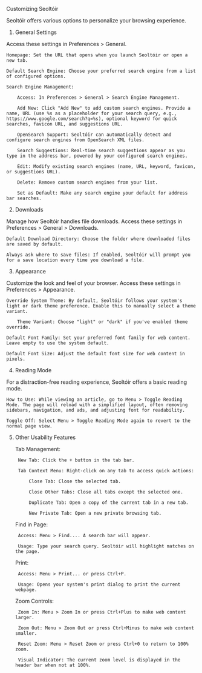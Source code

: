 Customizing Seoltóir

Seoltóir offers various options to personalize your browsing experience.
1. General Settings

Access these settings in Preferences > General.

    Homepage: Set the URL that opens when you launch Seoltóir or open a new tab.

    Default Search Engine: Choose your preferred search engine from a list of configured options.

    Search Engine Management:

        Access: In Preferences > General > Search Engine Management.

        Add New: Click "Add New" to add custom search engines. Provide a name, URL (use %s as a placeholder for your search query, e.g., https://www.google.com/search?q=%s), optional keyword for quick searches, favicon URL, and suggestions URL.

        OpenSearch Support: Seoltóir can automatically detect and configure search engines from OpenSearch XML files.

        Search Suggestions: Real-time search suggestions appear as you type in the address bar, powered by your configured search engines.

        Edit: Modify existing search engines (name, URL, keyword, favicon, or suggestions URL).

        Delete: Remove custom search engines from your list.

        Set as Default: Make any search engine your default for address bar searches.

2. Downloads

Manage how Seoltóir handles file downloads. Access these settings in Preferences > General > Downloads.

    Default Download Directory: Choose the folder where downloaded files are saved by default.

    Always ask where to save files: If enabled, Seoltóir will prompt you for a save location every time you download a file.

3. Appearance

Customize the look and feel of your browser. Access these settings in Preferences > Appearance.

    Override System Theme: By default, Seoltóir follows your system's light or dark theme preference. Enable this to manually select a theme variant.

        Theme Variant: Choose "light" or "dark" if you've enabled theme override.

    Default Font Family: Set your preferred font family for web content. Leave empty to use the system default.

    Default Font Size: Adjust the default font size for web content in pixels.

4. Reading Mode

For a distraction-free reading experience, Seoltóir offers a basic reading mode.

    How to Use: While viewing an article, go to Menu > Toggle Reading Mode. The page will reload with a simplified layout, often removing sidebars, navigation, and ads, and adjusting font for readability.

    Toggle Off: Select Menu > Toggle Reading Mode again to revert to the normal page view.

5. Other Usability Features

    Tab Management:

        New Tab: Click the + button in the tab bar.

        Tab Context Menu: Right-click on any tab to access quick actions:

            Close Tab: Close the selected tab.

            Close Other Tabs: Close all tabs except the selected one.

            Duplicate Tab: Open a copy of the current tab in a new tab.

            New Private Tab: Open a new private browsing tab.

    Find in Page:

        Access: Menu > Find.... A search bar will appear.

        Usage: Type your search query. Seoltóir will highlight matches on the page.

    Print:

        Access: Menu > Print... or press Ctrl+P.

        Usage: Opens your system's print dialog to print the current webpage.

    Zoom Controls:

        Zoom In: Menu > Zoom In or press Ctrl+Plus to make web content larger.

        Zoom Out: Menu > Zoom Out or press Ctrl+Minus to make web content smaller.

        Reset Zoom: Menu > Reset Zoom or press Ctrl+0 to return to 100% zoom.

        Visual Indicator: The current zoom level is displayed in the header bar when not at 100%.